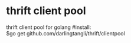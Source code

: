 thrift client pool
==============================  
thrift client pool for golang
#install:  
    $go get github.com/darlingtangli/thrift/clientpool  
